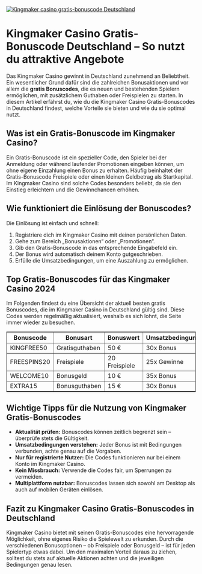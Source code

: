[![Kingmaker casino gratis-bonuscode Deutschland](https://123-caf.pages.dev/gitsignup.png)](https://vrmoo.ru/Bt82HjjY)

<h1>Kingmaker Casino Gratis-Bonuscode Deutschland – So nutzt du attraktive Angebote</h1>  <p>Das Kingmaker Casino gewinnt in Deutschland zunehmend an Beliebtheit. Ein wesentlicher Grund dafür sind die zahlreichen Bonusaktionen und vor allem die <strong>gratis Bonuscodes</strong>, die es neuen und bestehenden Spielern ermöglichen, mit zusätzlichem Guthaben oder Freispielen zu starten. In diesem Artikel erfährst du, wie du die Kingmaker Casino Gratis-Bonuscodes in Deutschland findest, welche Vorteile sie bieten und wie du sie optimal nutzt.</p>  <h2>Was ist ein Gratis-Bonuscode im Kingmaker Casino?</h2>  <p>Ein Gratis-Bonuscode ist ein spezieller Code, den Spieler bei der Anmeldung oder während laufender Promotionen eingeben können, um ohne eigene Einzahlung einen Bonus zu erhalten. Häufig beinhaltet der Gratis-Bonuscode Freispiele oder einen kleinen Geldbetrag als Startkapital. Im Kingmaker Casino sind solche Codes besonders beliebt, da sie den Einstieg erleichtern und die Gewinnchancen erhöhen.</p>  <h2>Wie funktioniert die Einlösung der Bonuscodes?</h2>  <p>Die Einlösung ist einfach und schnell:</p> <ol>   <li>Registriere dich im Kingmaker Casino mit deinen persönlichen Daten.</li>   <li>Gehe zum Bereich „Bonusaktionen“ oder „Promotionen“.</li>   <li>Gib den Gratis-Bonuscode in das entsprechende Eingabefeld ein.</li>   <li>Der Bonus wird automatisch deinem Konto gutgeschrieben.</li>   <li>Erfülle die Umsatzbedingungen, um eine Auszahlung zu ermöglichen.</li> </ol>  <h2>Top Gratis-Bonuscodes für das Kingmaker Casino 2024</h2>  <p>Im Folgenden findest du eine Übersicht der aktuell besten gratis Bonuscodes, die im Kingmaker Casino in Deutschland gültig sind. Diese Codes werden regelmäßig aktualisiert, weshalb es sich lohnt, die Seite immer wieder zu besuchen.</p>  <table border="1" cellpadding="8" cellspacing="0">   <thead>     <tr>       <th>Bonuscode</th>       <th>Bonusart</th>       <th>Bonuswert</th>       <th>Umsatzbedingungen</th>       <th>Gültigkeit</th>     </tr>   </thead>   <tbody>     <tr>       <td>KINGFREE50</td>       <td>Gratisguthaben</td>       <td>50 €</td>       <td>30x Bonus</td>       <td>30 Tage</td>     </tr>     <tr>       <td>FREESPINS20</td>       <td>Freispiele</td>       <td>20 Freispiele</td>       <td>25x Gewinne</td>       <td>14 Tage</td>     </tr>     <tr>       <td>WELCOME10</td>       <td>Bonusgeld</td>       <td>10 €</td>       <td>35x Bonus</td>       <td>30 Tage</td>     </tr>     <tr>       <td>EXTRA15</td>       <td>Bonusguthaben</td>       <td>15 €</td>       <td>30x Bonus</td>       <td>20 Tage</td>     </tr>   </tbody> </table>  <h2>Wichtige Tipps für die Nutzung von Kingmaker Gratis-Bonuscodes</h2>  <ul>   <li><strong>Aktualität prüfen:</strong> Bonuscodes können zeitlich begrenzt sein – überprüfe stets die Gültigkeit.</li>   <li><strong>Umsatzbedingungen verstehen:</strong> Jeder Bonus ist mit Bedingungen verbunden, achte genau auf die Vorgaben.</li>   <li><strong>Nur für registrierte Nutzer:</strong> Die Codes funktionieren nur bei einem Konto im Kingmaker Casino.</li>   <li><strong>Kein Missbrauch:</strong> Verwende die Codes fair, um Sperrungen zu vermeiden.</li>   <li><strong>Multiplattform nutzbar:</strong> Bonuscodes lassen sich sowohl am Desktop als auch auf mobilen Geräten einlösen.</li> </ul>  <h2>Fazit zu Kingmaker Casino Gratis-Bonuscodes in Deutschland</h2>  <p>Kingmaker Casino bietet mit seinen Gratis-Bonuscodes eine hervorragende Möglichkeit, ohne eigenes Risiko die Spielewelt zu erkunden. Durch die verschiedenen Bonusoptionen – ob Freispiele oder Bonusgeld – ist für jeden Spielertyp etwas dabei. Um den maximalen Vorteil daraus zu ziehen, solltest du stets auf aktuelle Aktionen achten und die jeweiligen Bedingungen genau lesen.</p>